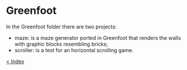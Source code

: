 # Greenfoot

In the Greenfoot folder there are two projects:

- maze: is a maze generator ported in Greenfoot that renders the walls with
  graphic blocks resembling bricks;
- scroller: is a test for an horizontal scrolling game.


[&lt; Index](../index.md)


